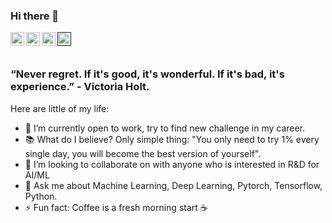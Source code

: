 ### Hi there 👋
<a href="https://www.facebook.com/duc.nt181297">
  <img align="left" alt="asneet Singh - Facebook" width="22px" src="https://cdn.jsdelivr.net/npm/simple-icons@v3/icons/facebook.svg"/>
</a>
<a href="www.linkedin.com/in/đức-nguyễn-trung-2359a8165">
  <img align="left" alt="Jasneet Singh - LinkedIn" width="22px" src="https://cdn.jsdelivr.net/npm/simple-icons@v3/icons/linkedin.svg"/>
</a>
<a href="https://t.me/dwcsnguyeenx">
  <img align="left" alt="Innovative Coder - Instagram" width="22px" src="https://cdn.jsdelivr.net/npm/simple-icons@v3/icons/telegram.svg"/>
</a>
<a href="">
  <img align="left" alt="" width="22px" src="https://cdn.jsdelivr.net/npm/simple-icons@v3/icons/twitter.svg"/>
</a>
<br />
<br />

### “Never regret. If it's good, it's wonderful. If it's bad, it's experience.” - Victoria Holt.

Here are little of my life:

- 🔭 I’m currently open to work, try to find new challenge in my career.
- 📚 What do I believe? Only simple thing: "You only need to try 1% every single day, you will become the best version of yourself".
- 👯 I’m looking to collaborate on with anyone who is interested in R&D for AI/ML
- 💬 Ask me about Machine Learning, Deep Learning, Pytorch, Tensorflow, Python.
- ⚡ Fun fact: Coffee is a fresh morning start ☕
